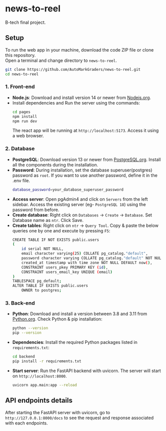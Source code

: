 # news-to-reel
B-tech final project.

## Setup

To run the web app in your machine, download the code ZIP file or clone this repository.<br>
Open a terminal and change directory to `news-to-reel`.
```bash
git clone https://github.com/AutoMarkGraders/news-to-reel.git
cd news-to-reel
```

### 1. Front-end

- **Node.js**: Download and install version 14 or newer from [Nodejs.org](https://nodejs.org/).
- Install dependencies and Run the server using the commands:
    ```bash
    cd pages
    npm install
    npm run dev
    ```
    The react app will be running at `http://localhost:5173`. Access it using a web browser.

### 2. Database

- **PostgreSQL**: Download version 13 or newer from [PostgreSQL.org](https://postgresql.org/). Install all the components during the installation.
- **Password**: During installation, set the database superuser(postgres) password as `root`. If you want to use another password, define it in the .env file.
    ```bash
    database_password=your_database_superuser_password
    ```
<!-- - **Create server**: Open pgAdmin 4 and click on `Server` -> `Register Server`. Set Name as `local postgres`, Host name as `localhost`. Use same password as before. Click Save. -->
- **Access server**: Open pgAdmin4 and click on `Servers` from the left sidebar. Access the existing server (eg- `PostgreSQL 18`) using the password from before.
- **Create database**: Right click on `Databases` -> `Create` -> `Database`. Set Database name as `ntr`. Click Save.
- **Create tables**: Right click on `ntr` -> `Query Tool`. Copy & paste the below queries one by one and execute by pressing `F5`:
    ```bash
    CREATE TABLE IF NOT EXISTS public.users
    (
        id serial NOT NULL,
        email character varying(25) COLLATE pg_catalog."default",
        password character varying COLLATE pg_catalog."default" NOT NULL,
        created_at timestamp with time zone NOT NULL DEFAULT now(),
        CONSTRAINT users_pkey PRIMARY KEY (id),
        CONSTRAINT users_email_key UNIQUE (email)
    )
    TABLESPACE pg_default;
    ALTER TABLE IF EXISTS public.users
        OWNER to postgres; 
    ```

### 3. Back-end

- **Python**: Download and install a version between 3.8 and 3.11 from [Python.org](https://python.org/). Check Python & pip installation:
    ```bash
    python --version
    pip --version
    ```
- **Dependencies**: Install the required Python packages listed in `requirements.txt`:
    ```bash
    cd backend
    pip install -r requirements.txt
    ```
- **Start server**: Run the FastAPI backend with uvicorn. The server will start on `http://localhost:8000`.
    ```bash
    uvicorn app.main:app --reload
    ```


## API endpoints details

After starting the FastAPI server with uvicorn, go to `http://127.0.0.1:8000/docs` to see the request and response associated with each endpoints.
